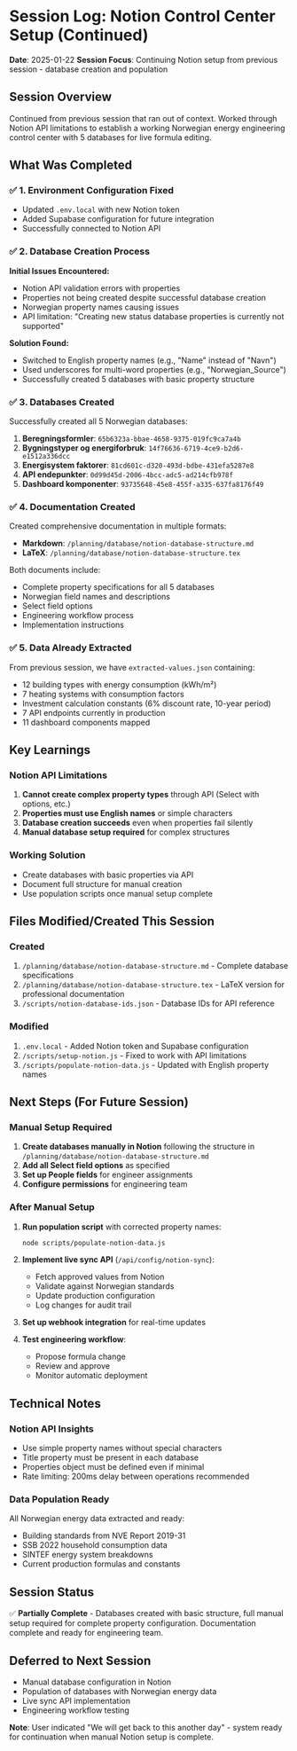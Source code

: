 # Session Log: Notion Control Center Setup (Continued)
**Date**: 2025-01-22
**Session Focus**: Continuing Notion setup from previous session - database creation and population

## Session Overview
Continued from previous session that ran out of context. Worked through Notion API limitations to establish a working Norwegian energy engineering control center with 5 databases for live formula editing.

## What Was Completed

### ✅ 1. Environment Configuration Fixed
- Updated `.env.local` with new Notion token
- Added Supabase configuration for future integration
- Successfully connected to Notion API

### ✅ 2. Database Creation Process
**Initial Issues Encountered:**
- Notion API validation errors with properties
- Properties not being created despite successful database creation
- Norwegian property names causing issues
- API limitation: "Creating new status database properties is currently not supported"

**Solution Found:**
- Switched to English property names (e.g., "Name" instead of "Navn")
- Used underscores for multi-word properties (e.g., "Norwegian_Source")
- Successfully created 5 databases with basic property structure

### ✅ 3. Databases Created
Successfully created all 5 Norwegian databases:
1. **Beregningsformler**: `65b6323a-bbae-4658-9375-019fc9ca7a4b`
2. **Bygningstyper og energiforbruk**: `14f76636-6719-4ce9-b2d6-e1512a336dcc`
3. **Energisystem faktorer**: `81cd601c-d320-493d-bdbe-431efa5287e8`
4. **API endepunkter**: `0d99d45d-2006-4bcc-adc5-ad214cfb978f`
5. **Dashboard komponenter**: `93735648-45e8-455f-a335-637fa8176f49`

### ✅ 4. Documentation Created
Created comprehensive documentation in multiple formats:
- **Markdown**: `/planning/database/notion-database-structure.md`
- **LaTeX**: `/planning/database/notion-database-structure.tex`

Both documents include:
- Complete property specifications for all 5 databases
- Norwegian field names and descriptions
- Select field options
- Engineering workflow process
- Implementation instructions

### ✅ 5. Data Already Extracted
From previous session, we have `extracted-values.json` containing:
- 12 building types with energy consumption (kWh/m²)
- 7 heating systems with consumption factors
- Investment calculation constants (6% discount rate, 10-year period)
- 7 API endpoints currently in production
- 11 dashboard components mapped

## Key Learnings

### Notion API Limitations
1. **Cannot create complex property types** through API (Select with options, etc.)
2. **Properties must use English names** or simple characters
3. **Database creation succeeds** even when properties fail silently
4. **Manual database setup required** for complex structures

### Working Solution
- Create databases with basic properties via API
- Document full structure for manual creation
- Use population scripts once manual setup complete

## Files Modified/Created This Session

### Created
1. `/planning/database/notion-database-structure.md` - Complete database specifications
2. `/planning/database/notion-database-structure.tex` - LaTeX version for professional documentation
3. `/scripts/notion-database-ids.json` - Database IDs for API reference

### Modified
1. `.env.local` - Added Notion token and Supabase configuration
2. `/scripts/setup-notion.js` - Fixed to work with API limitations
3. `/scripts/populate-notion-data.js` - Updated with English property names

## Next Steps (For Future Session)

### Manual Setup Required
1. **Create databases manually in Notion** following the structure in `/planning/database/notion-database-structure.md`
2. **Add all Select field options** as specified
3. **Set up People fields** for engineer assignments
4. **Configure permissions** for engineering team

### After Manual Setup
1. **Run population script** with corrected property names:
   ```bash
   node scripts/populate-notion-data.js
   ```

2. **Implement live sync API** (`/api/config/notion-sync`):
   - Fetch approved values from Notion
   - Validate against Norwegian standards
   - Update production configuration
   - Log changes for audit trail

3. **Set up webhook integration** for real-time updates

4. **Test engineering workflow**:
   - Propose formula change
   - Review and approve
   - Monitor automatic deployment

## Technical Notes

### Notion API Insights
- Use simple property names without special characters
- Title property must be present in each database
- Properties object must be defined even if minimal
- Rate limiting: 200ms delay between operations recommended

### Data Population Ready
All Norwegian energy data extracted and ready:
- Building standards from NVE Report 2019-31
- SSB 2022 household consumption data
- SINTEF energy system breakdowns
- Current production formulas and constants

## Session Status
✅ **Partially Complete** - Databases created with basic structure, full manual setup required for complete property configuration. Documentation complete and ready for engineering team.

## Deferred to Next Session
- Manual database configuration in Notion
- Population of databases with Norwegian energy data
- Live sync API implementation
- Engineering workflow testing

**Note**: User indicated "We will get back to this another day" - system ready for continuation when manual Notion setup is complete.